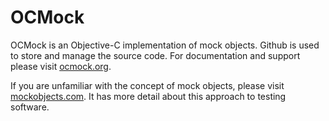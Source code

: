 OCMock
======

OCMock is an Objective-C implementation of mock objects. Github is used to store and manage the source code. For documentation and support please visit [ocmock.org][2].  

If you are unfamiliar with the concept of mock objects, please visit [mockobjects.com][1]. It has more detail about this approach to testing software.  

  [1]: http://ocmock.org/
  [2]: http://www.mockobjects.com/
